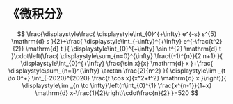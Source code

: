 # 《微积分》

$$
\frac{\displaystyle\frac{
\displaystyle\int_{0}^{+\infty} e^{-s} s^{5} \mathrm{d} s
}{2}+\frac{
\displaystyle\int_{-\infty}^{+\infty} e^{-\frac{t^2}{2}} \mathrm{d} t
}{
\displaystyle\int_{0}^{+\infty} \sin t^{2} \mathrm{d} t
}\cdot\left(\frac{
\displaystyle\sum_{n=0}^{\infty} \frac{(-1)^{n}}{2 n+1}
}{
\displaystyle\int_{0}^{+\infty} \frac{\sin x}{x} \mathrm{d} x
}+\frac{
\displaystyle\sum_{n=1}^{\infty} \arctan \frac{2}{n^2}
}{
\displaystyle\lim _{t \to 0^+} \int_{-2020}^{2020} \frac{t \cos x}{x^2+t^2} \mathrm{d} x
}\right)}{
\displaystyle\lim _{n \to \infty}\left(n\int_{0}^{1} \frac{x^{n-1}}{1+x} \mathrm{d} x-\frac{1}{2}\right)\cdot\frac{n}{2}
}=520
$$
